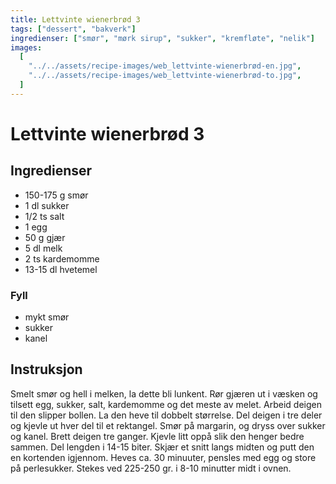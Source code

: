 ```yaml
---
title: Lettvinte wienerbrød 3
tags: ["dessert", "bakverk"]
ingredienser: ["smør", "mørk sirup", "sukker", "kremfløte", "nelik"]
images:
  [
    "../../assets/recipe-images/web_lettvinte-wienerbrød-en.jpg",
    "../../assets/recipe-images/web_lettvinte-wienerbrød-to.jpg",
  ]
---
```


# Lettvinte wienerbrød 3

## Ingredienser

- 150-175 g smør
- 1 dl sukker
- 1/2 ts salt
- 1 egg
- 50 g gjær
- 5 dl melk
- 2 ts kardemomme
- 13-15 dl hvetemel

### Fyll

- mykt smør
- sukker
- kanel

## Instruksjon

Smelt smør og hell i melken, la dette bli lunkent. Rør gjæren ut i væsken og tilsett egg, sukker, salt, kardemomme og det meste av melet. Arbeid deigen til den slipper bollen. La den heve til dobbelt størrelse. Del deigen i tre deler og kjevle ut hver del til et rektangel. Smør på margarin, og dryss over sukker og kanel. Brett deigen tre ganger. Kjevle litt oppå slik den henger bedre sammen. Del lengden i 14-15 biter. Skjær et snitt langs midten og putt den en kortenden igjennom. Heves ca. 30 minuuter, pensles med egg og store på perlesukker. Stekes ved 225-250 gr. i 8-10 minutter midt i ovnen.
